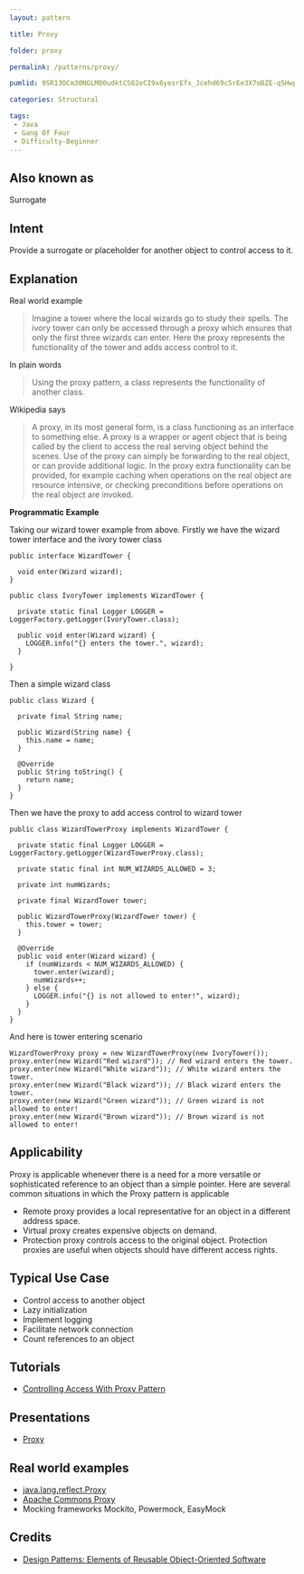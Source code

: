 ```yaml
---
layout: pattern

title: Proxy

folder: proxy

permalink: /patterns/proxy/

pumlid: 9SR13OCm30NGLM00udktCS62eCI9x6yesrEfx_Jcehd69c5rEe3X7oBZE-q5HwpXOhahH95oRrHgt0msEldYPHClkow30J5rQko_qB3-VKYG_qjXBOrezGK0

categories: Structural

tags:
 - Java
 - Gang Of Four
 - Difficulty-Beginner
---
```


## Also known as
Surrogate

## Intent
Provide a surrogate or placeholder for another object to control
access to it.

## Explanation
Real world example

> Imagine a tower where the local wizards go to study their spells. The ivory tower can only be accessed through a proxy which ensures that only the first three wizards can enter. Here the proxy represents the functionality of the tower and adds access control to it.

In plain words

> Using the proxy pattern, a class represents the functionality of another class.

Wikipedia says

> A proxy, in its most general form, is a class functioning as an interface to something else. A proxy is a wrapper or agent object that is being called by the client to access the real serving object behind the scenes. Use of the proxy can simply be forwarding to the real object, or can provide additional logic. In the proxy extra functionality can be provided, for example caching when operations on the real object are resource intensive, or checking preconditions before operations on the real object are invoked.

**Programmatic Example**

Taking our wizard tower example from above. Firstly we have the wizard tower interface and the ivory tower class

```
public interface WizardTower {

  void enter(Wizard wizard);
}

public class IvoryTower implements WizardTower {

  private static final Logger LOGGER = LoggerFactory.getLogger(IvoryTower.class);

  public void enter(Wizard wizard) {
    LOGGER.info("{} enters the tower.", wizard);
  }

}
```

Then a simple wizard class

```
public class Wizard {

  private final String name;

  public Wizard(String name) {
    this.name = name;
  }

  @Override
  public String toString() {
    return name;
  }
}
```

Then we have the proxy to add access control to wizard tower

```
public class WizardTowerProxy implements WizardTower {

  private static final Logger LOGGER = LoggerFactory.getLogger(WizardTowerProxy.class);

  private static final int NUM_WIZARDS_ALLOWED = 3;

  private int numWizards;

  private final WizardTower tower;

  public WizardTowerProxy(WizardTower tower) {
    this.tower = tower;
  }

  @Override
  public void enter(Wizard wizard) {
    if (numWizards < NUM_WIZARDS_ALLOWED) {
      tower.enter(wizard);
      numWizards++;
    } else {
      LOGGER.info("{} is not allowed to enter!", wizard);
    }
  }
}
```

And here is tower entering scenario

```
WizardTowerProxy proxy = new WizardTowerProxy(new IvoryTower());
proxy.enter(new Wizard("Red wizard")); // Red wizard enters the tower.
proxy.enter(new Wizard("White wizard")); // White wizard enters the tower.
proxy.enter(new Wizard("Black wizard")); // Black wizard enters the tower.
proxy.enter(new Wizard("Green wizard")); // Green wizard is not allowed to enter!
proxy.enter(new Wizard("Brown wizard")); // Brown wizard is not allowed to enter!
```

## Applicability
Proxy is applicable whenever there is a need for a more
versatile or sophisticated reference to an object than a simple pointer. Here
are several common situations in which the Proxy pattern is applicable

* Remote proxy provides a local representative for an object in a different address space.
* Virtual proxy creates expensive objects on demand.
* Protection proxy controls access to the original object. Protection proxies are useful when objects should have different access rights.

## Typical Use Case

* Control access to another object
* Lazy initialization
* Implement logging
* Facilitate network connection
* Count references to an object

## Tutorials
* [Controlling Access With Proxy Pattern](http://java-design-patterns.com/blog/controlling-access-with-proxy-pattern/)

## Presentations
* [Proxy](https://github.com/iluwatar/java-design-patterns/tree/master/proxy/etc/presentation.html)

## Real world examples

* [java.lang.reflect.Proxy](http://docs.oracle.com/javase/8/docs/api/java/lang/reflect/Proxy.html)
* [Apache Commons Proxy](https://commons.apache.org/proper/commons-proxy/)
* Mocking frameworks Mockito, Powermock, EasyMock

## Credits

* [Design Patterns: Elements of Reusable Object-Oriented Software](http://www.amazon.com/Design-Patterns-Elements-Reusable-Object-Oriented/dp/0201633612)
